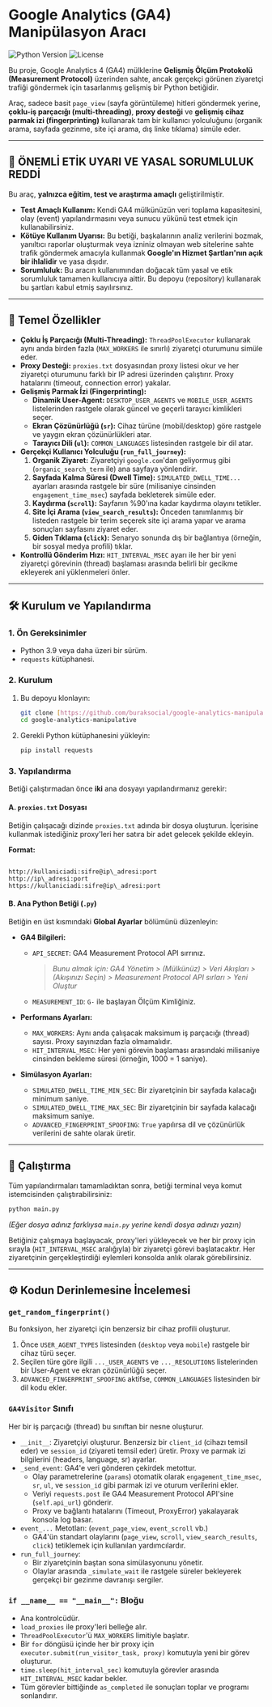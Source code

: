 # Google Analytics (GA4) Manipülasyon Aracı

![Python Version](https://img.shields.io/badge/Python-3.9%2B-blue)
![License](https://img.shields.io/badge/License-MIT-green)

Bu proje, Google Analytics 4 (GA4) mülklerine **Gelişmiş Ölçüm Protokolü (Measurement Protocol)** üzerinden sahte, ancak gerçekçi görünen ziyaretçi trafiği göndermek için tasarlanmış gelişmiş bir Python betiğidir.

Araç, sadece basit `page_view` (sayfa görüntüleme) hitleri göndermek yerine, **çoklu-iş parçacığı (multi-threading)**, **proxy desteği** ve **gelişmiş cihaz parmak izi (fingerprinting)** kullanarak tam bir kullanıcı yolculuğunu (organik arama, sayfada gezinme, site içi arama, dış linke tıklama) simüle eder.

---

## 🚨 ÖNEMLİ ETİK UYARI VE YASAL SORUMLULUK REDDİ

Bu araç, **yalnızca eğitim, test ve araştırma amaçlı** geliştirilmiştir.

* **Test Amaçlı Kullanım:** Kendi GA4 mülkünüzün veri toplama kapasitesini, olay (event) yapılandırmasını veya sunucu yükünü test etmek için kullanabilirsiniz.
* **Kötüye Kullanım Uyarısı:** Bu betiği, başkalarının analiz verilerini bozmak, yanıltıcı raporlar oluşturmak veya izniniz olmayan web sitelerine sahte trafik göndermek amacıyla kullanmak **Google'ın Hizmet Şartları'nın açık bir ihlalidir** ve yasa dışıdır.
* **Sorumluluk:** Bu aracın kullanımından doğacak tüm yasal ve etik sorumluluk tamamen kullanıcıya aittir. Bu depoyu (repository) kullanarak bu şartları kabul etmiş sayılırsınız.

---

## 🌟 Temel Özellikler

* **Çoklu İş Parçacığı (Multi-Threading):** `ThreadPoolExecutor` kullanarak aynı anda birden fazla (`MAX_WORKERS` ile sınırlı) ziyaretçi oturumunu simüle eder.
* **Proxy Desteği:** `proxies.txt` dosyasından proxy listesi okur ve her ziyaretçi oturumunu farklı bir IP adresi üzerinden çalıştırır. Proxy hatalarını (timeout, connection error) yakalar.
* **Gelişmiş Parmak İzi (Fingerprinting):**
    * **Dinamik User-Agent:** `DESKTOP_USER_AGENTS` ve `MOBILE_USER_AGENTS` listelerinden rastgele olarak güncel ve geçerli tarayıcı kimlikleri seçer.
    * **Ekran Çözünürlüğü (`sr`):** Cihaz türüne (mobil/desktop) göre rastgele ve yaygın ekran çözünürlükleri atar.
    * **Tarayıcı Dili (`ul`):** `COMMON_LANGUAGES` listesinden rastgele bir dil atar.
* **Gerçekçi Kullanıcı Yolculuğu (`run_full_journey`):**
    1.  **Organik Ziyaret:** Ziyaretçiyi `google.com`'dan geliyormuş gibi (`organic_search_term` ile) ana sayfaya yönlendirir.
    2.  **Sayfada Kalma Süresi (Dwell Time):** `SIMULATED_DWELL_TIME...` ayarları arasında rastgele bir süre (milisaniye cinsinden `engagement_time_msec`) sayfada bekleterek simüle eder.
    3.  **Kaydırma (`scroll`):** Sayfanın %90'ına kadar kaydırma olayını tetikler.
    4.  **Site İçi Arama (`view_search_results`):** Önceden tanımlanmış bir listeden rastgele bir terim seçerek site içi arama yapar ve arama sonuçları sayfasını ziyaret eder.
    5.  **Giden Tıklama (`click`):** Senaryo sonunda dış bir bağlantıya (örneğin, bir sosyal medya profili) tıklar.
* **Kontrollü Gönderim Hızı:** `HIT_INTERVAL_MSEC` ayarı ile her bir yeni ziyaretçi görevinin (thread) başlaması arasında belirli bir gecikme ekleyerek ani yüklenmeleri önler.

---

## 🛠️ Kurulum ve Yapılandırma

### 1. Ön Gereksinimler
* Python 3.9 veya daha üzeri bir sürüm.
* `requests` kütüphanesi.

### 2. Kurulum
1.  Bu depoyu klonlayın:
    ```bash
    git clone [https://github.com/buraksocial/google-analytics-manipulative.git](https://github.com/buraksocial/google-analytics-manipulative.git)
    cd google-analytics-manipulative
    ```

2.  Gerekli Python kütüphanesini yükleyin:
    ```bash
    pip install requests
    ```

### 3. Yapılandırma

Betiği çalıştırmadan önce **iki** ana dosyayı yapılandırmanız gerekir:

#### A. `proxies.txt` Dosyası
Betiğin çalışacağı dizinde `proxies.txt` adında bir dosya oluşturun. İçerisine kullanmak istediğiniz proxy'leri her satıra bir adet gelecek şekilde ekleyin.

**Format:**
````

http://kullaniciadi:sifre@ip\_adresi:port
http://ip\_adresi:port
https://kullaniciadi:sifre@ip\_adresi:port

````

#### B. Ana Python Betiği (`.py`)
Betiğin en üst kısmındaki **Global Ayarlar** bölümünü düzenleyin:

* **GA4 Bilgileri:**
    * `API_SECRET`: GA4 Measurement Protocol API sırrınız.
        > *Bunu almak için: GA4 Yönetim > (Mülkünüz) > Veri Akışları > (Akışınızı Seçin) > Measurement Protocol API sırları > Yeni Oluştur*
    * `MEASUREMENT_ID`: `G-` ile başlayan Ölçüm Kimliğiniz.

* **Performans Ayarları:**
    * `MAX_WORKERS`: Aynı anda çalışacak maksimum iş parçacığı (thread) sayısı. Proxy sayınızdan fazla olmamalıdır.
    * `HIT_INTERVAL_MSEC`: Her yeni görevin başlaması arasındaki milisaniye cinsinden bekleme süresi (örneğin, 1000 = 1 saniye).

* **Simülasyon Ayarları:**
    * `SIMULATED_DWELL_TIME_MIN_SEC`: Bir ziyaretçinin bir sayfada kalacağı minimum saniye.
    * `SIMULATED_DWELL_TIME_MAX_SEC`: Bir ziyaretçinin bir sayfada kalacağı maksimum saniye.
    * `ADVANCED_FINGERPRINT_SPOOFING`: `True` yapılırsa dil ve çözünürlük verilerini de sahte olarak üretir.

---

## 🚀 Çalıştırma

Tüm yapılandırmaları tamamladıktan sonra, betiği terminal veya komut istemcisinden çalıştırabilirsiniz:

```bash
python main.py 
````

*(Eğer dosya adınız farklıysa `main.py` yerine kendi dosya adınızı yazın)*

Betiğiniz çalışmaya başlayacak, proxy'leri yükleyecek ve her bir proxy için sırayla (`HIT_INTERVAL_MSEC` aralığıyla) bir ziyaretçi görevi başlatacaktır. Her ziyaretçinin gerçekleştirdiği eylemleri konsolda anlık olarak görebilirsiniz.

-----

## ⚙️ Kodun Derinlemesine İncelemesi

### `get_random_fingerprint()`

Bu fonksiyon, her ziyaretçi için benzersiz bir cihaz profili oluşturur.

1.  Önce `USER_AGENT_TYPES` listesinden (`desktop` veya `mobile`) rastgele bir cihaz türü seçer.
2.  Seçilen türe göre ilgili `..._USER_AGENTS` ve `..._RESOLUTIONS` listelerinden bir User-Agent ve ekran çözünürlüğü seçer.
3.  `ADVANCED_FINGERPRINT_SPOOFING` aktifse, `COMMON_LANGUAGES` listesinden bir dil kodu ekler.

### `GA4Visitor` Sınıfı

Her bir iş parçacığı (thread) bu sınıftan bir nesne oluşturur.

  * `__init__`: Ziyaretçiyi oluşturur. Benzersiz bir `client_id` (cihazı temsil eder) ve `session_id` (ziyareti temsil eder) üretir. Proxy ve parmak izi bilgilerini (headers, language, sr) ayarlar.
  * `_send_event`: GA4'e veri gönderen çekirdek metottur.
      * Olay parametrelerine (`params`) otomatik olarak `engagement_time_msec`, `sr`, `ul`, ve `session_id` gibi parmak izi ve oturum verilerini ekler.
      * Veriyi `requests.post` ile GA4 Measurement Protocol API'sine (`self.api_url`) gönderir.
      * Proxy ve bağlantı hatalarını (Timeout, ProxyError) yakalayarak konsola log basar.
  * `event_...` Metotları: (`event_page_view`, `event_scroll` vb.)
      * GA4'ün standart olaylarını (`page_view`, `scroll`, `view_search_results`, `click`) tetiklemek için kullanılan yardımcılardır.
  * `run_full_journey`:
      * Bir ziyaretçinin baştan sona simülasyonunu yönetir.
      * Olaylar arasında `_simulate_wait` ile rastgele süreler bekleyerek gerçekçi bir gezinme davranışı sergiler.

### `if __name__ == "__main__":` Bloğu

  * Ana kontrolcüdür.
  * `load_proxies` ile proxy'leri belleğe alır.
  * `ThreadPoolExecutor`'ü `MAX_WORKERS` limitiyle başlatır.
  * Bir `for` döngüsü içinde her bir proxy için `executor.submit(run_visitor_task, proxy)` komutuyla yeni bir görev oluşturur.
  * `time.sleep(hit_interval_sec)` komutuyla görevler arasında `HIT_INTERVAL_MSEC` kadar bekler.
  * Tüm görevler bittiğinde `as_completed` ile sonuçları toplar ve programı sonlandırır.

<!-- end list -->
